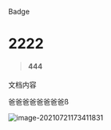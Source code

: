 Badge



# 2222
> #### 444

文档内容

爸爸爸爸爸爸爸爸ß



![image-20210721173411831](/Users/user/Documents/GitHub/u-design/src/images/122.png)
